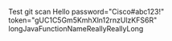 Test git scan
Hello
password="Cisco#abc123!"
token="gUC1C5Gm5KmhXln12rnzUlzKFS6R"
longJavaFunctionNameReallyReallyLong
